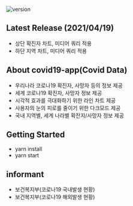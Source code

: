 ![version](https://img.shields.io/github/v/release/po4tion/covid19-app)

## Latest Release (2021/04/19)

- 상단 확진자 차트, 미디어 쿼리 적용
- 하단 지역 차트, 미디어 쿼리 적용

## About covid19-app(Covid Data)

- 우리나라 코로나19 확진자, 사망자 등의 정보 제공
- 세계 코로나19 확진자, 사망자 정보 제공
- 시각적 효과를 극대화하기 위한 라인 차트 제공
- 사용자의 눈의 피로를 줄이기 위한 다크모드 제공
- 국내 지역별, 세계 나라별 확잔지/사망자 정보 제공

## Getting Started

- yarn install
- yarn start

## informant

- 보건복지부(코로나19 국내발생 현황)
- 보건복지부(코로나19 해외발생 현황)
